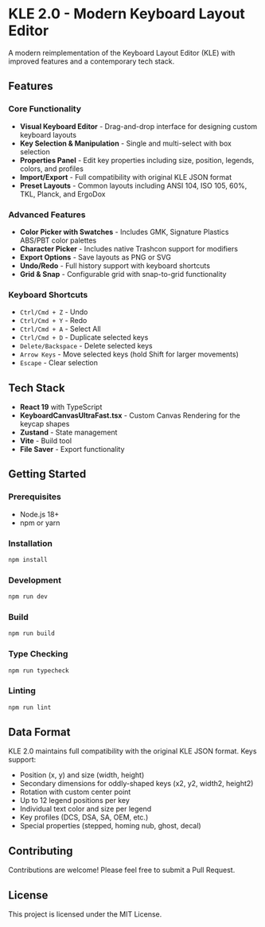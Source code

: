 # KLE 2.0 - Modern Keyboard Layout Editor

A modern reimplementation of the Keyboard Layout Editor (KLE) with improved features and a contemporary tech stack.

## Features

### Core Functionality
- **Visual Keyboard Editor** - Drag-and-drop interface for designing custom keyboard layouts
- **Key Selection & Manipulation** - Single and multi-select with box selection
- **Properties Panel** - Edit key properties including size, position, legends, colors, and profiles
- **Import/Export** - Full compatibility with original KLE JSON format
- **Preset Layouts** - Common layouts including ANSI 104, ISO 105, 60%, TKL, Planck, and ErgoDox

### Advanced Features
- **Color Picker with Swatches** - Includes GMK, Signature Plastics ABS/PBT color palettes
- **Character Picker** - Includes native Trashcon support for modifiers
- **Export Options** - Save layouts as PNG or SVG
- **Undo/Redo** - Full history support with keyboard shortcuts
- **Grid & Snap** - Configurable grid with snap-to-grid functionality

### Keyboard Shortcuts
- `Ctrl/Cmd + Z` - Undo
- `Ctrl/Cmd + Y` - Redo
- `Ctrl/Cmd + A` - Select All
- `Ctrl/Cmd + D` - Duplicate selected keys
- `Delete/Backspace` - Delete selected keys
- `Arrow Keys` - Move selected keys (hold Shift for larger movements)
- `Escape` - Clear selection

## Tech Stack

- **React 19** with TypeScript
- **KeyboardCanvasUltraFast.tsx** - Custom Canvas Rendering for the keycap shapes
- **Zustand** - State management
- **Vite** - Build tool
- **File Saver** - Export functionality

## Getting Started

### Prerequisites
- Node.js 18+ 
- npm or yarn

### Installation
```bash
npm install
```

### Development
```bash
npm run dev
```

### Build
```bash
npm run build
```

### Type Checking
```bash
npm run typecheck
```

### Linting
```bash
npm run lint
```

## Data Format

KLE 2.0 maintains full compatibility with the original KLE JSON format. Keys support:

- Position (x, y) and size (width, height)
- Secondary dimensions for oddly-shaped keys (x2, y2, width2, height2)
- Rotation with custom center point
- Up to 12 legend positions per key
- Individual text color and size per legend
- Key profiles (DCS, DSA, SA, OEM, etc.)
- Special properties (stepped, homing nub, ghost, decal)

## Contributing

Contributions are welcome! Please feel free to submit a Pull Request.

## License

This project is licensed under the MIT License.